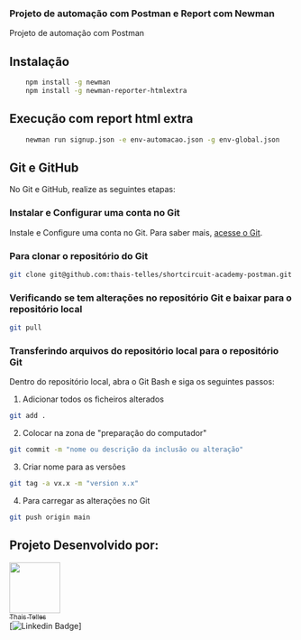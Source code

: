 ### Projeto de automação com Postman e Report com Newman

Projeto de automação com Postman

## Instalação
```bash
    npm install -g newman
    npm install -g newman-reporter-htmlextra
```

## Execução com report html extra
```bash
    newman run signup.json -e env-automacao.json -g env-global.json
```

## Git e GitHub

No Git e GitHub, realize as seguintes etapas:

### **Instalar e Configurar uma conta no Git** 

Instale e Configure uma conta no Git. Para saber mais, [acesse o Git](https://git-scm.com/download/win).

### **Para clonar o repositório do Git**

 ```sh default
 git clone git@github.com:thais-telles/shortcircuit-academy-postman.git
 ```

### **Verificando se tem alterações no repositório Git e baixar para o repositório local**

 ```sh default
 git pull
 ```

### **Transferindo arquivos do repositório local para o repositório Git** 

Dentro do repositório local, abra o Git Bash e siga os seguintes passos:

 1. Adicionar todos os ficheiros alterados
 ```sh default
 git add .
 ```
 2. Colocar na zona de "preparação do computador"
 ```sh default
 git commit -m "nome ou descrição da inclusão ou alteração"
 ```
 3. Criar nome para as versões
 ```sh default
 git tag -a vx.x -m "version x.x"
 ```
 4. Para carregar as alterações no Git
 ```sh default
 git push origin main
 ```

## Projeto Desenvolvido por: 
[<img loading="lazy" src="" width=90><br/><sub>Thais Telles</sub>](https://github.com/thais-telles)<br/>[![Linkedin Badge](https://img.shields.io/badge/-LinkedIn-blue?style=flat-square&logo=Linkedin&logoColor=white&link=https://www.linkedin.com/in/thais-telles/)]
 